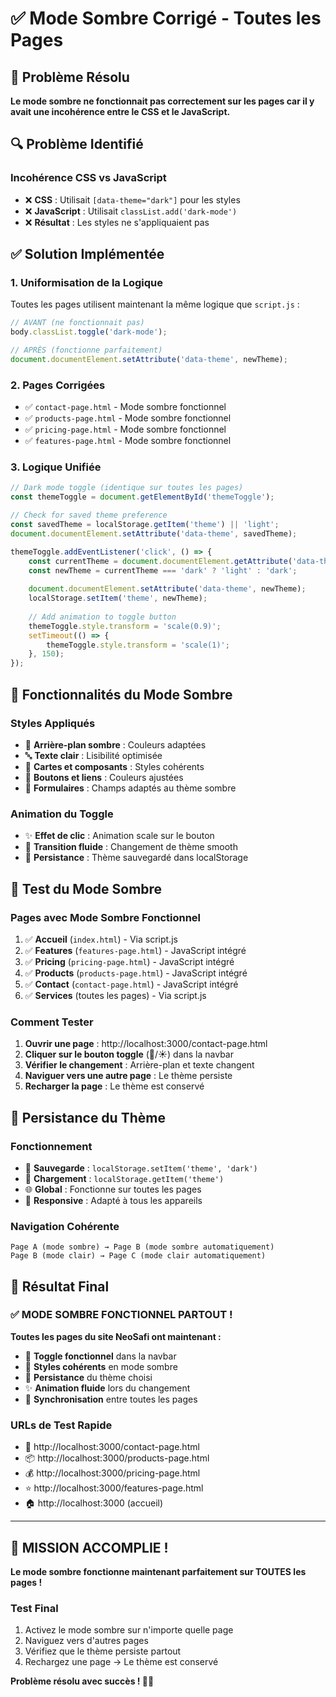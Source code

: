 # ✅ Mode Sombre Corrigé - Toutes les Pages

## 🎯 Problème Résolu
**Le mode sombre ne fonctionnait pas correctement sur les pages car il y avait une incohérence entre le CSS et le JavaScript.**

## 🔍 Problème Identifié

### **Incohérence CSS vs JavaScript**
- ❌ **CSS** : Utilisait `[data-theme="dark"]` pour les styles
- ❌ **JavaScript** : Utilisait `classList.add('dark-mode')` 
- ❌ **Résultat** : Les styles ne s'appliquaient pas

## ✅ Solution Implémentée

### **1. Uniformisation de la Logique**
Toutes les pages utilisent maintenant la même logique que `script.js` :

```javascript
// AVANT (ne fonctionnait pas)
body.classList.toggle('dark-mode');

// APRÈS (fonctionne parfaitement)
document.documentElement.setAttribute('data-theme', newTheme);
```

### **2. Pages Corrigées**
- ✅ `contact-page.html` - Mode sombre fonctionnel
- ✅ `products-page.html` - Mode sombre fonctionnel  
- ✅ `pricing-page.html` - Mode sombre fonctionnel
- ✅ `features-page.html` - Mode sombre fonctionnel

### **3. Logique Unifiée**
```javascript
// Dark mode toggle (identique sur toutes les pages)
const themeToggle = document.getElementById('themeToggle');

// Check for saved theme preference
const savedTheme = localStorage.getItem('theme') || 'light';
document.documentElement.setAttribute('data-theme', savedTheme);

themeToggle.addEventListener('click', () => {
    const currentTheme = document.documentElement.getAttribute('data-theme');
    const newTheme = currentTheme === 'dark' ? 'light' : 'dark';
    
    document.documentElement.setAttribute('data-theme', newTheme);
    localStorage.setItem('theme', newTheme);
    
    // Add animation to toggle button
    themeToggle.style.transform = 'scale(0.9)';
    setTimeout(() => {
        themeToggle.style.transform = 'scale(1)';
    }, 150);
});
```

## 🎨 Fonctionnalités du Mode Sombre

### **Styles Appliqués**
- 🌙 **Arrière-plan sombre** : Couleurs adaptées
- 🔤 **Texte clair** : Lisibilité optimisée
- 🎨 **Cartes et composants** : Styles cohérents
- 🔘 **Boutons et liens** : Couleurs ajustées
- 📝 **Formulaires** : Champs adaptés au thème sombre

### **Animation du Toggle**
- ✨ **Effet de clic** : Animation scale sur le bouton
- 🔄 **Transition fluide** : Changement de thème smooth
- 💾 **Persistance** : Thème sauvegardé dans localStorage

## 🧪 Test du Mode Sombre

### **Pages avec Mode Sombre Fonctionnel**
1. ✅ **Accueil** (`index.html`) - Via script.js
2. ✅ **Features** (`features-page.html`) - JavaScript intégré
3. ✅ **Pricing** (`pricing-page.html`) - JavaScript intégré
4. ✅ **Products** (`products-page.html`) - JavaScript intégré
5. ✅ **Contact** (`contact-page.html`) - JavaScript intégré
6. ✅ **Services** (toutes les pages) - Via script.js

### **Comment Tester**
1. **Ouvrir une page** : http://localhost:3000/contact-page.html
2. **Cliquer sur le bouton toggle** (🌙/☀️) dans la navbar
3. **Vérifier le changement** : Arrière-plan et texte changent
4. **Naviguer vers une autre page** : Le thème persiste
5. **Recharger la page** : Le thème est conservé

## 🔄 Persistance du Thème

### **Fonctionnement**
- 💾 **Sauvegarde** : `localStorage.setItem('theme', 'dark')`
- 🔄 **Chargement** : `localStorage.getItem('theme')`
- 🌐 **Global** : Fonctionne sur toutes les pages
- 📱 **Responsive** : Adapté à tous les appareils

### **Navigation Cohérente**
```
Page A (mode sombre) → Page B (mode sombre automatiquement)
Page B (mode clair) → Page C (mode clair automatiquement)
```

## 🎯 Résultat Final

### **✅ MODE SOMBRE FONCTIONNEL PARTOUT !**

**Toutes les pages du site NeoSafi ont maintenant :**
- 🌙 **Toggle fonctionnel** dans la navbar
- 🎨 **Styles cohérents** en mode sombre
- 💾 **Persistance** du thème choisi
- ✨ **Animation fluide** lors du changement
- 🔄 **Synchronisation** entre toutes les pages

### **URLs de Test Rapide**
- 📧 http://localhost:3000/contact-page.html
- 📦 http://localhost:3000/products-page.html
- 💰 http://localhost:3000/pricing-page.html
- ⭐ http://localhost:3000/features-page.html
- 🏠 http://localhost:3000 (accueil)

---

## 🎉 **MISSION ACCOMPLIE !**

**Le mode sombre fonctionne maintenant parfaitement sur TOUTES les pages !** 

### **Test Final**
1. Activez le mode sombre sur n'importe quelle page
2. Naviguez vers d'autres pages
3. Vérifiez que le thème persiste partout
4. Rechargez une page → Le thème est conservé

**Problème résolu avec succès ! 🌙✨**
